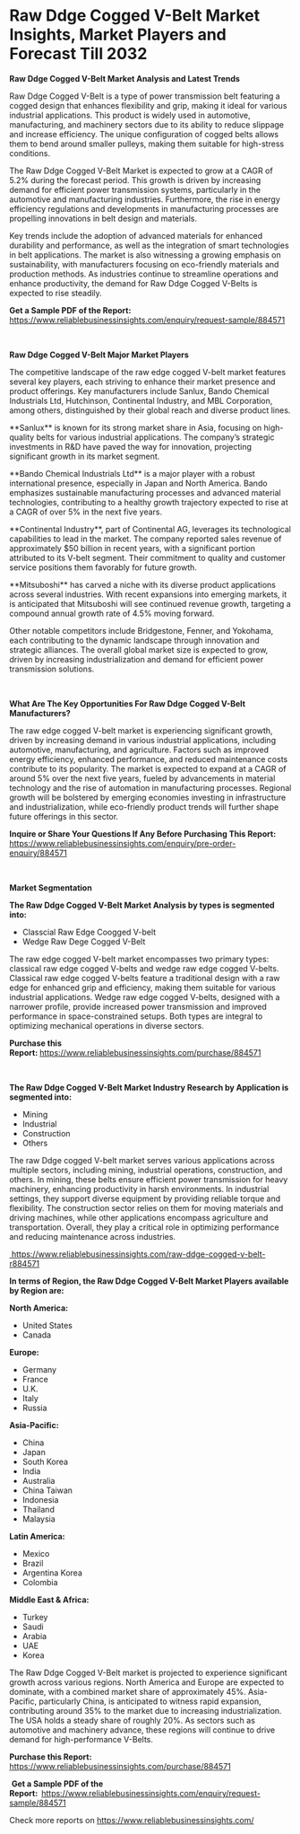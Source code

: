 <p><h1>Raw Ddge Cogged V-Belt Market Insights, Market Players and Forecast Till 2032</h1></p><p><strong>Raw Ddge Cogged V-Belt Market Analysis and Latest Trends</strong></p>
<p><p>Raw Ddge Cogged V-Belt is a type of power transmission belt featuring a cogged design that enhances flexibility and grip, making it ideal for various industrial applications. This product is widely used in automotive, manufacturing, and machinery sectors due to its ability to reduce slippage and increase efficiency. The unique configuration of cogged belts allows them to bend around smaller pulleys, making them suitable for high-stress conditions.</p><p>The Raw Ddge Cogged V-Belt Market is expected to grow at a CAGR of 5.2% during the forecast period. This growth is driven by increasing demand for efficient power transmission systems, particularly in the automotive and manufacturing industries. Furthermore, the rise in energy efficiency regulations and developments in manufacturing processes are propelling innovations in belt design and materials.</p><p>Key trends include the adoption of advanced materials for enhanced durability and performance, as well as the integration of smart technologies in belt applications. The market is also witnessing a growing emphasis on sustainability, with manufacturers focusing on eco-friendly materials and production methods. As industries continue to streamline operations and enhance productivity, the demand for Raw Ddge Cogged V-Belts is expected to rise steadily.</p></p>
<p><strong>Get a Sample PDF of the Report:&nbsp;</strong> <a href="https://www.reliablebusinessinsights.com/enquiry/request-sample/884571?utm_campaign=2127&utm_medium=2&utm_source=Github&utm_content=ia&utm_term=01022025&utm_id=raw-ddge-cogged-v-belt">https://www.reliablebusinessinsights.com/enquiry/request-sample/884571</a></p>
<p>&nbsp;</p>
<p><strong>Raw Ddge Cogged V-Belt Major Market Players</strong></p>
<p><p>The competitive landscape of the raw edge cogged V-belt market features several key players, each striving to enhance their market presence and product offerings. Key manufacturers include Sanlux, Bando Chemical Industrials Ltd, Hutchinson, Continental Industry, and MBL Corporation, among others, distinguished by their global reach and diverse product lines.</p><p>**Sanlux** is known for its strong market share in Asia, focusing on high-quality belts for various industrial applications. The company’s strategic investments in R&D have paved the way for innovation, projecting significant growth in its market segment.</p><p>**Bando Chemical Industrials Ltd** is a major player with a robust international presence, especially in Japan and North America. Bando emphasizes sustainable manufacturing processes and advanced material technologies, contributing to a healthy growth trajectory expected to rise at a CAGR of over 5% in the next five years.</p><p>**Continental Industry**, part of Continental AG, leverages its technological capabilities to lead in the market. The company reported sales revenue of approximately $50 billion in recent years, with a significant portion attributed to its V-belt segment. Their commitment to quality and customer service positions them favorably for future growth.</p><p>**Mitsuboshi** has carved a niche with its diverse product applications across several industries. With recent expansions into emerging markets, it is anticipated that Mitsuboshi will see continued revenue growth, targeting a compound annual growth rate of 4.5% moving forward.</p><p>Other notable competitors include Bridgestone, Fenner, and Yokohama, each contributing to the dynamic landscape through innovation and strategic alliances. The overall global market size is expected to grow, driven by increasing industrialization and demand for efficient power transmission solutions. </p></p>
<p>&nbsp;</p>
<p><strong>What Are The Key Opportunities For Raw Ddge Cogged V-Belt Manufacturers?</strong></p>
<p><p>The raw edge cogged V-belt market is experiencing significant growth, driven by increasing demand in various industrial applications, including automotive, manufacturing, and agriculture. Factors such as improved energy efficiency, enhanced performance, and reduced maintenance costs contribute to its popularity. The market is expected to expand at a CAGR of around 5% over the next five years, fueled by advancements in material technology and the rise of automation in manufacturing processes. Regional growth will be bolstered by emerging economies investing in infrastructure and industrialization, while eco-friendly product trends will further shape future offerings in this sector.</p></p>
<p><strong>Inquire or Share Your Questions If Any Before Purchasing This Report:</strong> <a href="https://www.reliablebusinessinsights.com/enquiry/pre-order-enquiry/884571?utm_campaign=2127&utm_medium=2&utm_source=Github&utm_content=ia&utm_term=01022025&utm_id=raw-ddge-cogged-v-belt">https://www.reliablebusinessinsights.com/enquiry/pre-order-enquiry/884571</a></p>
<p>&nbsp;</p>
<p><strong>Market Segmentation</strong></p>
<p><strong>The Raw Ddge Cogged V-Belt Market Analysis by types is segmented into:</strong></p>
<p><ul><li>Classcial Raw Edge Coogged V-belt</li><li>Wedge Raw Dege Cogged V-Belt</li></ul></p>
<p><p>The raw edge cogged V-belt market encompasses two primary types: classical raw edge cogged V-belts and wedge raw edge cogged V-belts. Classical raw edge cogged V-belts feature a traditional design with a raw edge for enhanced grip and efficiency, making them suitable for various industrial applications. Wedge raw edge cogged V-belts, designed with a narrower profile, provide increased power transmission and improved performance in space-constrained setups. Both types are integral to optimizing mechanical operations in diverse sectors.</p></p>
<p><strong>Purchase this Report:&nbsp;</strong><a href="https://www.reliablebusinessinsights.com/purchase/884571?utm_campaign=2127&utm_medium=2&utm_source=Github&utm_content=ia&utm_term=01022025&utm_id=raw-ddge-cogged-v-belt">https://www.reliablebusinessinsights.com/purchase/884571</a></p>
<p>&nbsp;</p>
<p><strong>The Raw Ddge Cogged V-Belt Market Industry Research by Application is segmented into:</strong></p>
<p><ul><li>Mining</li><li>Industrial</li><li>Construction</li><li>Others</li></ul></p>
<p><p>The raw Ddge cogged V-belt market serves various applications across multiple sectors, including mining, industrial operations, construction, and others. In mining, these belts ensure efficient power transmission for heavy machinery, enhancing productivity in harsh environments. In industrial settings, they support diverse equipment by providing reliable torque and flexibility. The construction sector relies on them for moving materials and driving machines, while other applications encompass agriculture and transportation. Overall, they play a critical role in optimizing performance and reducing maintenance across industries.</p></p>
<p><a href="https://www.reliablebusinessinsights.com/raw-ddge-cogged-v-belt-r884571?utm_campaign=2127&utm_medium=2&utm_source=Github&utm_content=ia&utm_term=01022025&utm_id=raw-ddge-cogged-v-belt">&nbsp;https://www.reliablebusinessinsights.com/raw-ddge-cogged-v-belt-r884571</a></p>
<p><strong>In terms of Region, the Raw Ddge Cogged V-Belt Market Players available by Region are:</strong></p>
<p>
    <p> <strong> North America: </strong>
        <ul>
            <li>United States</li>
            <li>Canada</li>
        </ul>
        </p> 
    <p> <strong> Europe: </strong>
        <ul>
            <li>Germany</li>
            <li>France</li>
            <li>U.K.</li>
            <li>Italy</li>
            <li>Russia</li>
        </ul>
        </p> 
    <p> <strong> Asia-Pacific: </strong>
        <ul>
            <li>China</li>
            <li>Japan</li>
            <li>South Korea</li>
            <li>India</li>
            <li>Australia</li>
            <li>China Taiwan</li>
            <li>Indonesia</li>
            <li>Thailand</li>
            <li>Malaysia</li>
        </ul>
        </p> 
    <p> <strong> Latin America: </strong>
        <ul>
            <li>Mexico</li>
            <li>Brazil</li>
            <li>Argentina Korea</li>
            <li>Colombia</li>
        </ul>
        </p> 
    <p> <strong> Middle East & Africa: </strong>
        <ul>
            <li>Turkey</li>
            <li>Saudi</li>
            <li>Arabia</li>
            <li>UAE</li>
            <li>Korea</li>
        </ul>
    </p>
    </p>
<p><p>The Raw Ddge Cogged V-Belt market is projected to experience significant growth across various regions. North America and Europe are expected to dominate, with a combined market share of approximately 45%. Asia-Pacific, particularly China, is anticipated to witness rapid expansion, contributing around 35% to the market due to increasing industrialization. The USA holds a steady share of roughly 20%. As sectors such as automotive and machinery advance, these regions will continue to drive demand for high-performance V-Belts.</p></p>
<p><strong>Purchase this Report: </strong><a href="https://www.reliablebusinessinsights.com/purchase/884571?utm_campaign=2127&utm_medium=2&utm_source=Github&utm_content=ia&utm_term=01022025&utm_id=raw-ddge-cogged-v-belt">https://www.reliablebusinessinsights.com/purchase/884571</a></p>
<p>&nbsp;<strong>Get a Sample PDF of the Report:&nbsp;&nbsp;</strong><a href="https://www.reliablebusinessinsights.com/enquiry/request-sample/884571?utm_campaign=2127&utm_medium=2&utm_source=Github&utm_content=ia&utm_term=01022025&utm_id=raw-ddge-cogged-v-belt">https://www.reliablebusinessinsights.com/enquiry/request-sample/884571</a></p>
<p><strong></strong></p>
<p>Check more reports on <a href="https://www.reliablebusinessinsights.com/?utm_campaign=2127&utm_medium=2&utm_source=Github&utm_content=ia&utm_term=01022025&utm_id=raw-ddge-cogged-v-belt">https://www.reliablebusinessinsights.com/</a></p>